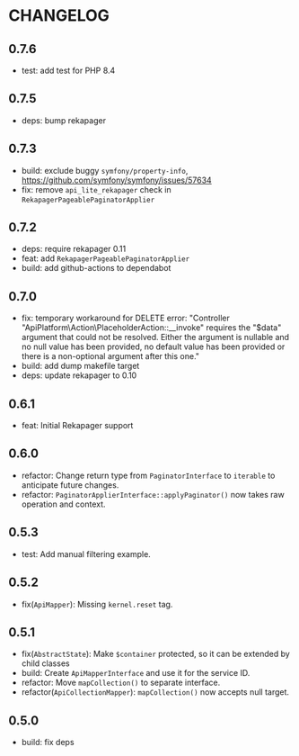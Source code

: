 # CHANGELOG

## 0.7.6

* test: add test for PHP 8.4

## 0.7.5

* deps: bump rekapager

## 0.7.3

* build: exclude buggy `symfony/property-info`,
  https://github.com/symfony/symfony/issues/57634
* fix: remove `api_lite_rekapager` check in `RekapagerPageablePaginatorApplier`

## 0.7.2

* deps: require rekapager 0.11
* feat: add `RekapagerPageablePaginatorApplier`
* build: add github-actions to dependabot

## 0.7.0

* fix: temporary workaround for DELETE error: "Controller
  "ApiPlatform\Action\PlaceholderAction::__invoke" requires the "$data" argument
  that could not be resolved. Either the argument is nullable and no null value
  has been provided, no default value has been provided or there is a
  non-optional argument after this one."
* build: add dump makefile target
* deps: update rekapager to 0.10

## 0.6.1

* feat: Initial Rekapager support

## 0.6.0

* refactor: Change return type from `PaginatorInterface` to `iterable` to
  anticipate future changes.
* refactor: `PaginatorApplierInterface::applyPaginator()` now takes raw
  operation and context.

## 0.5.3

* test: Add manual filtering example.

## 0.5.2

* fix(`ApiMapper`): Missing `kernel.reset` tag.

## 0.5.1

* fix(`AbstractState`): Make `$container` protected, so it can be extended by
  child classes
* build: Create `ApiMapperInterface` and use it for the service ID.
* refactor: Move `mapCollection()` to separate interface.
* refactor(`ApiCollectionMapper`): `mapCollection()` now accepts null target.

## 0.5.0

* build: fix deps
